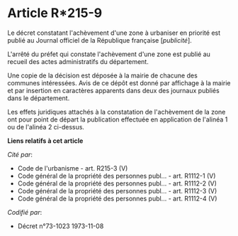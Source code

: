 # Article R*215-9

Le décret constatant l'achèvement d'une zone à urbaniser en priorité est publié au Journal officiel de la République
française [*publicité*].

L'arrêté du préfet qui constate l'achèvement d'une zone est publié au recueil des actes administratifs du département.

Une copie de la décision est déposée à la mairie de chacune des communes intéressées. Avis de ce dépôt est donné par
affichage à la mairie et par insertion en caractères apparents dans deux des journaux publiés dans le département.

Les effets juridiques attachés à la constatation de l'achèvement de la zone ont pour point de départ la publication effectuée
en application de l'alinéa 1 ou de l'alinéa 2 ci-dessus.

**Liens relatifs à cet article**

_Cité par_:

  - Code de l'urbanisme - art. R215-3 (V)
  - Code général de la propriété des personnes publ... - art. R1112-1 (V)
  - Code général de la propriété des personnes publ... - art. R1112-2 (V)
  - Code général de la propriété des personnes publ... - art. R1112-3 (V)
  - Code général de la propriété des personnes publ... - art. R1112-4 (V)

_Codifié par_:

  - Décret n°73-1023 1973-11-08
